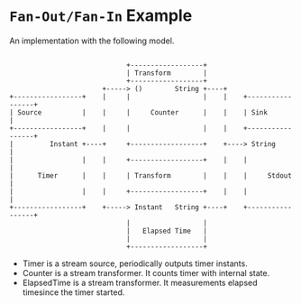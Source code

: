 # `Fan-Out/Fan-In` Example
An implementation with the following model.

```

                             +------------------+
                             | Transform        |
                             +------------------+
                       +-----> ()        String +----+
+-----------------+    |     |                  |    |    +-----------------+
| Source          |    |     |     Counter      |    |    | Sink            |
+-----------------+    |     |                  |    |    +-----------------+
|         Instant +----+     +------------------+    +----> String          |
|                 |    |     +------------------+    |    |                 |
|      Timer      |    |     | Transform        |    |    |     Stdout      |
|                 |    |     +------------------+    |    |                 |
+-----------------+    +-----> Instant   String +----+    +-----------------+
                             |                  |
                             |   Elapsed Time   |
                             |                  |
                             +------------------+

```

- Timer is a stream source, periodically outputs timer instants.
- Counter is a stream transformer. It counts timer with internal state.
- ElapsedTime is a stream transformer. It measurements elapsed timesince the timer started.

